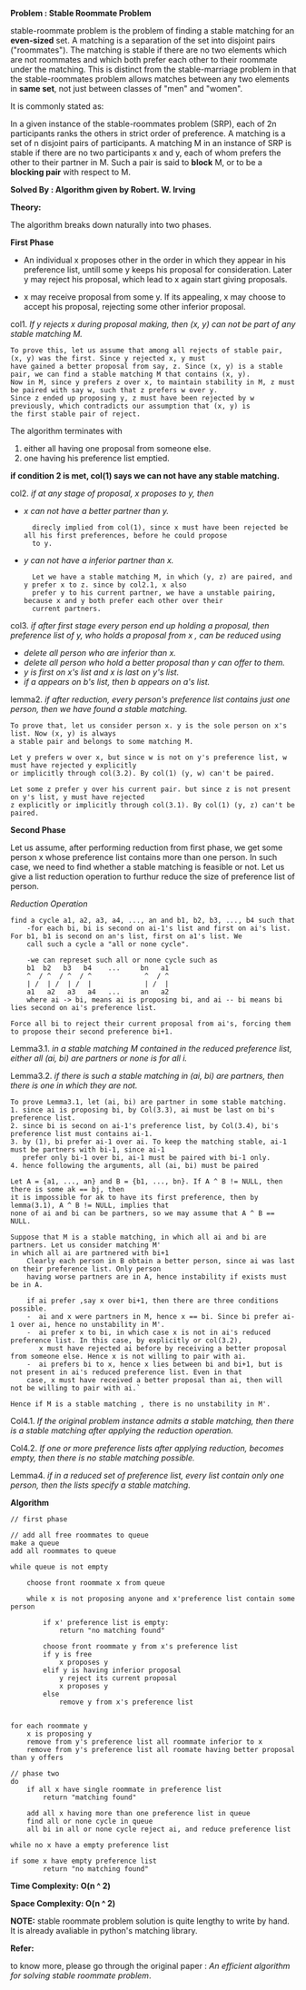 **Problem : Stable Roommate Problem**

stable-roommate problem is the problem of finding a stable matching for an **even-sized** set. A matching is a separation of the set into disjoint pairs ("roommates"). The matching is stable if there are no two elements which are not roommates and which both prefer each other to their roommate under the matching. This is distinct from the stable-marriage problem in that the stable-roommates problem allows matches between any two elements in **same set**, not just between classes of "men" and "women". 


It is commonly stated as: 

In a given instance of the stable-roommates problem (SRP), each of 2n participants ranks the others in strict order of preference. A matching is a set of n disjoint pairs of participants. A matching M in an instance of SRP is stable if there are no two participants x and y, each of whom prefers the other to their partner in M. Such a pair is said to **block** M, or to be a **blocking pair** with respect to M.

**Solved By : Algorithm given by Robert. W. Irving**

**Theory:**

The algorithm breaks down naturally into two phases.

**First Phase**

- An individual x proposes other in the order in which they appear in his preference list, untill some y keeps his proposal for
consideration. Later y may reject his proposal, which lead to x again start giving proposals.

- x may receive proposal from some y. If its appealing, x may choose to accept his proposal, rejecting some other inferior proposal.


col1.  *If y rejects x during proposal making, then (x, y) can not be part of any stable matching M.*

    To prove this, let us assume that among all rejects of stable pair, (x, y) was the first. Since y rejected x, y must
    have gained a better proposal from say, z. Since (x, y) is a stable pair, we can find a stable matching M that contains (x, y).
    Now in M, since y prefers z over x, to maintain stability in M, z must be paired with say w, such that z prefers w over y.
    Since z ended up proposing y, z must have been rejected by w previously, which contradicts our assumption that (x, y) is
    the first stable pair of reject.
    
The algorithm terminates with 
1)  either all having one proposal from someone else.
2)  one having his preference list emptied.

**if condition 2 is met, col(1) says we can not have any stable matching.**


col2. *if at any stage of proposal, x proposes to y, then*
- *x can not have a better partner than y.*
    
        direcly implied from col(1), since x must have been rejected be all his first preferences, before he could propose
        to y.
        
- *y can not have a inferior partner than x.*
    
        Let we have a stable matching M, in which (y, z) are paired, and y prefer x to z. since by col2.1, x also
        prefer y to his current partner, we have a unstable pairing, because x and y both prefer each other over their
        current partners.

col3. *if after first stage every person end up holding a proposal, then preference list of y,
who holds a proposal from x , can be reduced using*
- *delete all person who are inferior than x.*
- *delete all person who hold a better proposal than y can offer to them.*
- *y is first on x's list and x is last on y's list.*
- *if a appears on b's list, then b appears on a's list.*

lemma2. *if after reduction, every person's preference list contains just one person, then
we have found a stable matching.*

    To prove that, let us consider person x. y is the sole person on x's list. Now (x, y) is always
    a stable pair and belongs to some matching M. 

    Let y prefers w over x, but since w is not on y's preference list, w must have rejected y explicitly
    or implicitly through col(3.2). By col(1) (y, w) can't be paired.

    Let some z prefer y over his current pair. but since z is not present on y's list, y must have rejected
    z explicitly or implicitly through col(3.1). By col(1) (y, z) can't be paired.


**Second Phase**

Let us assume, after performing reduction from first phase, we get some person x whose preference list
contains more than one person. In such case, we need to find whether a stable matching is feasible or not.
Let us give a list reduction operation to furthur reduce the size of preference list of person.

*Reduction Operation*

    find a cycle a1, a2, a3, a4, ..., an and b1, b2, b3, ..., b4 such that 
        -for each bi, bi is second on ai-1's list and first on ai's list. For b1, b1 is second on an's list, first on a1's list. We
        call such a cycle a "all or none cycle".

        -we can represet such all or none cycle such as
        b1  b2   b3   b4    ...     bn   a1     
        ^  / ^  / ^  / ^             ^  / ^
        | /  | /  | /  |             | /  |
        a1   a2   a3   a4   ...     an   a2
        where ai -> bi, means ai is proposing bi, and ai -- bi means bi lies second on ai's preference list.

    Force all bi to reject their current proposal from ai's, forcing them to propose their second preference bi+1.

Lemma3.1. *in a stable matching M contained in the reduced preference list, either all (ai, bi)
are partners or none is for all i.*

Lemma3.2. *if there is such a stable matching in (ai, bi) are partners, then there is one in which
they are not.*

    To prove Lemma3.1, let (ai, bi) are partner in some stable matching. 
    1. since ai is proposing bi, by Col(3.3), ai must be last on bi's preference list. 
    2. since bi is second on ai-1's preference list, by Col(3.4), bi's preference list must contains ai-1.
    3. by (1), bi prefer ai-1 over ai. To keep the matching stable, ai-1 must be partners with bi-1, since ai-1
       prefer only bi-1 over bi, ai-1 must be paired with bi-1 only.
    4. hence following the arguments, all (ai, bi) must be paired

    Let A = {a1, ..., an} and B = {b1, ..., bn}. If A ^ B != NULL, then there is some ak == bj, then
    it is impossible for ak to have its first preference, then by lemma(3.1), A ^ B != NULL, implies that
    none of ai and bi can be partners, so we may assume that A ^ B == NULL.

    Suppose that M is a stable matching, in which all ai and bi are partners. Let us consider matching M'
    in which all ai are partnered with bi+1
        Clearly each person in B obtain a better person, since ai was last on their preference list. Only person
        having worse partners are in A, hence instability if exists must be in A.

        if ai prefer ,say x over bi+1, then there are three conditions possible.
        -  ai and x were partners in M, hence x == bi. Since bi prefer ai-1 over ai, hence no unstability in M'.
        -  ai prefer x to bi, in which case x is not in ai's reduced preference list. In this case, by explicitly or col(3.2),
           x must have rejected ai before by receiving a better proposal from someone else. Hence x is not willing to pair with ai.
        -  ai prefers bi to x, hence x lies between bi and bi+1, but is not present in ai's reduced preference list. Even in that
        case, x must have received a better proposal than ai, then will not be willing to pair with ai.`
        
    Hence if M is a stable matching , there is no unstability in M'.

Col4.1. *If the original problem instance admits a stable matching, then there is a stable matching
after applying the reduction operation.*

Col4.2. *If one or more preference lists after applying reduction, becomes empty, then there is no stable
matching possible.*

Lemma4. *if in a reduced set of preference list, every list contain only one person, then the lists specify
a stable matching.*


**Algorithm**

    // first phase

    // add all free roommates to queue
    make a queue
    add all roommates to queue
    
    while queue is not empty
        
        choose front roommate x from queue
        
        while x is not proposing anyone and x'preference list contain some person
        
            if x' preference list is empty:
                return "no matching found"
            
            choose front roommate y from x's preference list
            if y is free
                x proposes y
            elif y is having inferior proposal
                y reject its current proposal
                x proposes y
            else
                remove y from x's preference list
        
        
    for each roommate y
        x is proposing y
        remove from y's preference list all roommate inferior to x
        remove from y's preference list all roomate having better proposal than y offers
        
    // phase two
    do
        if all x have single roommate in preference list
            return "matching found"
        
        add all x having more than one preference list in queue
        find all or none cycle in queue
        all bi in all or none cycle reject ai, and reduce preference list  
        
    while no x have a empty preference list
    
    if some x have empty preference list
            return "no matching found"
            
            
**Time Complexity: O(n ^ 2)**

**Space Complexity: O(n ^ 2)**

**NOTE:** stable roommate problem solution is quite lengthy to write by hand. It is already avaliable in python's matching library.


**Refer:**

to know more, please go through the original paper : *An efficient algorithm for solving stable roommate problem*.